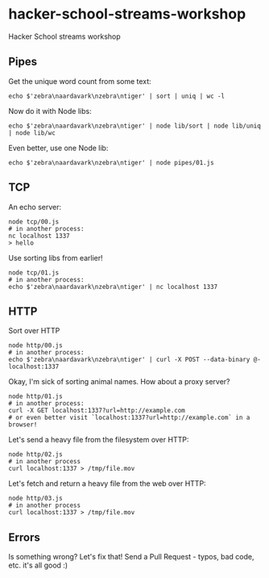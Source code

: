 hacker-school-streams-workshop
==============================

Hacker School streams workshop

## Pipes

Get the unique word count from some text:

```
echo $'zebra\naardavark\nzebra\ntiger' | sort | uniq | wc -l
```

Now do it with Node libs:

```
echo $'zebra\naardavark\nzebra\ntiger' | node lib/sort | node lib/uniq | node lib/wc
```

Even better, use one Node lib:

```
echo $'zebra\naardavark\nzebra\ntiger' | node pipes/01.js
```

## TCP

An echo server:

```
node tcp/00.js
# in another process:
nc localhost 1337
> hello
```

Use sorting libs from earlier!

```
node tcp/01.js
# in another process:
echo $'zebra\naardavark\nzebra\ntiger' | nc localhost 1337
```

## HTTP

Sort over HTTP

```
node http/00.js
# in another process:
echo $'zebra\naardavark\nzebra\ntiger' | curl -X POST --data-binary @- localhost:1337
```

Okay, I'm sick of sorting animal names. How about a proxy server?

```
node http/01.js
# in another process:
curl -X GET localhost:1337?url=http://example.com
# or even better visit `localhost:1337?url=http://example.com` in a browser!
```

Let's send a heavy file from the filesystem over HTTP:

```
node http/02.js
# in another process
curl localhost:1337 > /tmp/file.mov
```

Let's fetch and return a heavy file from the web over HTTP:

```
node http/03.js
# in another process
curl localhost:1337 > /tmp/file.mov
```

## Errors

Is something wrong? Let's fix that! Send a Pull Request - typos, bad code, etc. it's all good :)